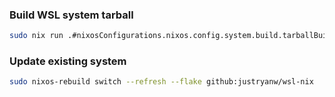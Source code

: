 ### Build WSL system tarball
```bash
sudo nix run .#nixosConfigurations.nixos.config.system.build.tarballBuilder
```
### Update existing system
```bash
sudo nixos-rebuild switch --refresh --flake github:justryanw/wsl-nix
```